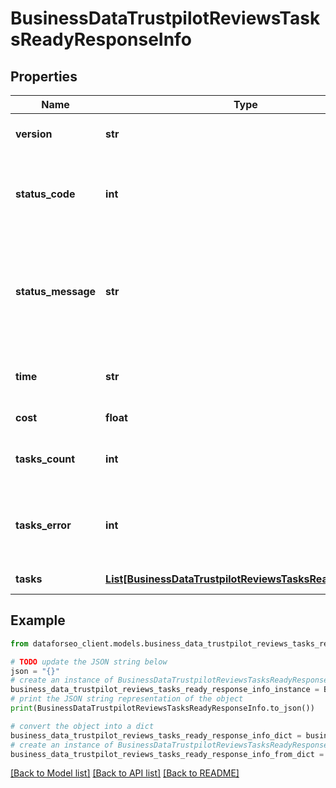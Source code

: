 # BusinessDataTrustpilotReviewsTasksReadyResponseInfo


## Properties

Name | Type | Description | Notes
------------ | ------------- | ------------- | -------------
**version** | **str** | the current version of the API | [optional] 
**status_code** | **int** | general status code you can find the full list of the response codes here | [optional] 
**status_message** | **str** | general informational message you can find the full list of general informational messages here | [optional] 
**time** | **str** | total execution time, seconds | [optional] 
**cost** | **float** | total tasks cost, USD | [optional] 
**tasks_count** | **int** | the number of tasks in the tasks array | [optional] 
**tasks_error** | **int** | the number of tasks in the tasks array returned with an error | [optional] 
**tasks** | [**List[BusinessDataTrustpilotReviewsTasksReadyTaskInfo]**](BusinessDataTrustpilotReviewsTasksReadyTaskInfo.md) | array of tasks | [optional] 

## Example

```python
from dataforseo_client.models.business_data_trustpilot_reviews_tasks_ready_response_info import BusinessDataTrustpilotReviewsTasksReadyResponseInfo

# TODO update the JSON string below
json = "{}"
# create an instance of BusinessDataTrustpilotReviewsTasksReadyResponseInfo from a JSON string
business_data_trustpilot_reviews_tasks_ready_response_info_instance = BusinessDataTrustpilotReviewsTasksReadyResponseInfo.from_json(json)
# print the JSON string representation of the object
print(BusinessDataTrustpilotReviewsTasksReadyResponseInfo.to_json())

# convert the object into a dict
business_data_trustpilot_reviews_tasks_ready_response_info_dict = business_data_trustpilot_reviews_tasks_ready_response_info_instance.to_dict()
# create an instance of BusinessDataTrustpilotReviewsTasksReadyResponseInfo from a dict
business_data_trustpilot_reviews_tasks_ready_response_info_from_dict = BusinessDataTrustpilotReviewsTasksReadyResponseInfo.from_dict(business_data_trustpilot_reviews_tasks_ready_response_info_dict)
```
[[Back to Model list]](../README.md#documentation-for-models) [[Back to API list]](../README.md#documentation-for-api-endpoints) [[Back to README]](../README.md)


